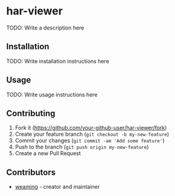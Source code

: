 # har-viewer

TODO: Write a description here

## Installation

TODO: Write installation instructions here

## Usage

TODO: Write usage instructions here

## Contributing

1. Fork it (<https://github.com/your-github-user/har-viewer/fork>)
2. Create your feature branch (`git checkout -b my-new-feature`)
3. Commit your changes (`git commit -am 'Add some feature'`)
4. Push to the branch (`git push origin my-new-feature`)
5. Create a new Pull Request

## Contributors

- [weaming](https://github.com/weaming) - creator and maintainer
